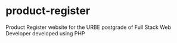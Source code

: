 # product-register
Product Register website for the URBE postgrade of Full Stack Web Developer developed using PHP
